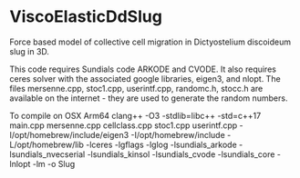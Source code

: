 # ViscoElasticDdSlug
Force based model of collective cell migration in Dictyostelium discoideum slug in 3D.  

This code requires Sundials code ARKODE and CVODE.  It also requires ceres solver with the associated google libraries, eigen3, and nlopt.  The files mersenne.cpp, stoc1.cpp, userintf.cpp, randomc.h, stocc.h are available on the internet - they are used to generate the random numbers.

To compile on OSX Arm64
clang++ -O3 -stdlib=libc++ -std=c++17  main.cpp mersenne.cpp cellclass.cpp stoc1.cpp userintf.cpp -I/opt/homebrew/include/eigen3 -I/opt/homebrew/include -L/opt/homebrew/lib -lceres -lgflags -lglog -lsundials_arkode -lsundials_nvecserial -lsundials_kinsol -lsundials_cvode  -lsundials_core -lnlopt -lm -o Slug
